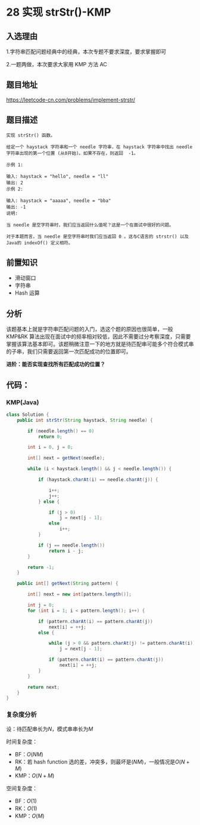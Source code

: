 # 28 实现 strStr()-KMP

## 入选理由

1.字符串匹配问题经典中的经典，本次专题不要求深度，要求掌握即可

2.一题两做，本次要求大家用 KMP 方法 AC

## 题目地址

https://leetcode-cn.com/problems/implement-strstr/

## 题目描述

```
实现 strStr() 函数。

给定一个 haystack 字符串和一个 needle 字符串，在 haystack 字符串中找出 needle 字符串出现的第一个位置 (从0开始)。如果不存在，则返回  -1。

示例 1:

输入: haystack = "hello", needle = "ll"
输出: 2
示例 2:

输入: haystack = "aaaaa", needle = "bba"
输出: -1
说明:

当 needle 是空字符串时，我们应当返回什么值呢？这是一个在面试中很好的问题。

对于本题而言，当 needle 是空字符串时我们应当返回 0 。这与C语言的 strstr() 以及 Java的 indexOf() 定义相符。
```

## 前置知识

- 滑动窗口
- 字符串
- Hash 运算

## 分析

该题基本上就是字符串匹配问题的入门，选这个题的原因也很简单，一般 KMP&RK 算法出现在面试中的频率相对较低，因此不需要过分考察深度，只需要掌握该算法基本即可。该题稍微注意一下的地方就是待匹配串可能多个符合模式串的子串，我们只需要返回第一次匹配成功的位置即可。

**进阶：能否实现查找所有匹配成功的位置？**

## 代码：

### KMP(Java)

```java
class Solution {
    public int strStr(String haystack, String needle) {

        if (needle.length() == 0)
            return 0;

        int i = 0, j = 0;

        int[] next = getNext(needle);

        while (i < haystack.length() && j < needle.length()) {

            if (haystack.charAt(i) == needle.charAt(j)) {

                i++;
                j++;
            } else {

                if (j > 0)
                    j = next[j - 1];
                else
                    i++;
            }

            if (j == needle.length())
                return i - j;
        }

        return -1;
    }

    public int[] getNext(String pattern) {

        int[] next = new int[pattern.length()];

        int j = 0;
        for (int i = 1; i < pattern.length(); i++) {

            if (pattern.charAt(i) == pattern.charAt(j))
                next[i] = ++j;
            else {

                while (j > 0 && pattern.charAt(j) != pattern.charAt(i))
                    j = next[j - 1];

                if (pattern.charAt(i) == pattern.charAt(j))
                    next[i] = ++j;
            }
        }

        return next;
    }
}
```

### 复杂度分析

设：待匹配串长为$N$，模式串串长为$M$

时间复杂度：

- BF：$O(NM)$
- RK：若 hash function 选的差，冲突多，则最坏是$(NM)$，一般情况是$O(N+M)$
- KMP：$O(N+M)$

空间复杂度：

- BF：$O(1)$
- RK：$O(1)$
- KMP：$O(M)$
